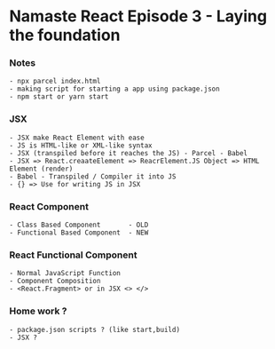 # Namaste React Episode 3 - Laying the foundation

### Notes 
    - npx parcel index.html
    - making script for starting a app using package.json
    - npm start or yarn start


### JSX 
    - JSX make React Element with ease
    - JS is HTML-like or XML-like syntax
    - JSX (transpiled before it reaches the JS) - Parcel - Babel
    - JSX => React.creaateElement => ReacrElement.JS Object => HTML Element (render)
    - Babel - Transpiled / Compiler it into JS
    - {} => Use for writing JS in JSX

### React Component
    - Class Based Component       - OLD 
    - Functional Based Component  - NEW

### React Functional Component 
    - Normal JavaScript Function
    - Component Composition
    - <React.Fragment> or in JSX <> </>

	


### Home work ?
    - package.json scripts ? (like start,build)
    - JSX ?

